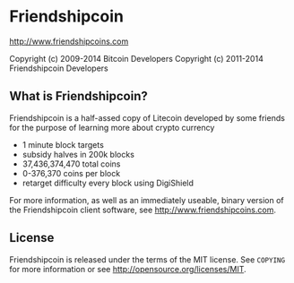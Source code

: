 Friendshipcoin
================================

http://www.friendshipcoins.com

Copyright (c) 2009-2014 Bitcoin Developers
Copyright (c) 2011-2014 Friendshipcoin Developers

What is Friendshipcoin?
-----------------------

Friendshipcoin is a half-assed copy of Litecoin developed by some friends for the purpose of learning more about crypto currency
 - 1 minute block targets
 - subsidy halves in 200k blocks
 - 37,436,374,470 total coins
 - 0-376,370 coins per block
 - retarget difficulty every block using DigiShield

For more information, as well as an immediately useable, binary version of
the Friendshipcoin client software, see http://www.friendshipcoins.com.

License
-------

Friendshipcoin is released under the terms of the MIT license. See `COPYING` for more
information or see http://opensource.org/licenses/MIT.
